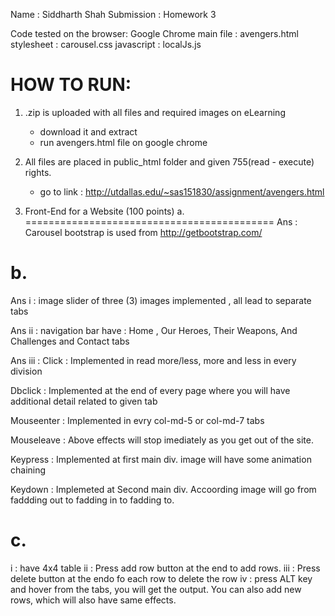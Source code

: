 Name : Siddharth Shah
Submission : Homework 3

Code tested on the browser: Google Chrome
main file : avengers.html
stylesheet : carousel.css
javascript : localJs.js

HOW TO RUN:
===========================================
1. .zip is uploaded with all files and required images on eLearning
	- download it and extract
	- run avengers.html file on google chrome 
2. All files are placed in public_html folder and given 755(read - execute) rights.
	- go to link : http://utdallas.edu/~sas151830/assignment/avengers.html



1. Front-End for a Website (100 points)
a.
===========================================
Ans : Carousel bootstrap is used from http://getbootstrap.com/

b.
===========================================
Ans i : image slider of three (3) images implemented , all lead to separate tabs

Ans ii : navigation bar have : Home , Our Heroes, Their Weapons, And Challenges and Contact tabs

Ans iii : 
Click : Implemented in read more/less, more and less in every division

Dbclick : Implemented at the end of every page where you will have additional detail related to given tab

Mouseenter : Implemented in evry col-md-5 or col-md-7 tabs

Mouseleave : Above effects will stop imediately as you get out of the site.

Keypress : Implemented at first main div. image will have some animation chaining

Keydown : Implemeted at Second main div. Accoording image will go from faddding out to fadding in to fadding to.

c.
===========================================
i : have 4x4 table
ii : Press add row button at the end to add rows.
iii : Press delete button at the endo fo each row to delete the row
iv : press ALT key and hover from the tabs, you will get the output.
You can also add new rows, which will also have same effects.

